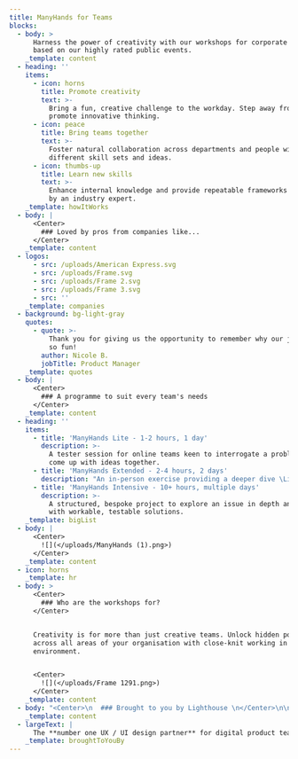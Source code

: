 ```yaml
---
title: ManyHands for Teams
blocks:
  - body: >
      Harness the power of creativity with our workshops for corporate teams
      based on our highly rated public events.
    _template: content
  - heading: ''
    items:
      - icon: horns
        title: Promote creativity
        text: >-
          Bring a fun, creative challenge to the workday. Step away from BAU and
          promote innovative thinking.
      - icon: peace
        title: Bring teams together
        text: >-
          Foster natural collaboration across departments and people with
          different skill sets and ideas.
      - icon: thumbs-up
        title: Learn new skills
        text: >-
          Enhance internal knowledge and provide repeatable frameworks delivered
          by an industry expert.
    _template: howItWorks
  - body: |
      <Center>
        ### Loved by pros from companies like...
      </Center>
    _template: content
  - logos:
      - src: /uploads/American Express.svg
      - src: /uploads/Frame.svg
      - src: /uploads/Frame 2.svg
      - src: /uploads/Frame 3.svg
      - src: ''
    _template: companies
  - background: bg-light-gray
    quotes:
      - quote: >-
          Thank you for giving us the opportunity to remember why our jobs are
          so fun!
        author: Nicole B.
        jobTitle: Product Manager
    _template: quotes
  - body: |
      <Center>
        ### A programme to suit every team's needs
      </Center>
    _template: content
  - heading: ''
    items:
      - title: 'ManyHands Lite - 1-2 hours, 1 day'
        description: >-
          A tester session for online teams keen to interrogate a problem and
          come up with ideas together. 
      - title: 'ManyHands Extended - 2-4 hours, 2 days'
        description: "An in-person exercise providing a deeper dive \Linto collaboratively creating and pitching exciting ideas.\L"
      - title: 'ManyHands Intensive - 10+ hours, multiple days'
        description: >-
          A structured, bespoke project to explore an issue in depth and come up
          with workable, testable solutions.
    _template: bigList
  - body: |
      <Center>
        ![](</uploads/ManyHands (1).png>)
      </Center>
    _template: content
  - icon: horns
    _template: hr
  - body: >
      <Center>
        ### Who are the workshops for?
      </Center>


      Creativity is for more than just creative teams. Unlock hidden potential
      across all areas of your organisation with close-knit working in a fun
      environment.


      <Center>
        ![](</uploads/Frame 1291.png>)
      </Center>
    _template: content
  - body: "<Center>\n  ### Brought to you by Lighthouse \n</Center>\n\n[Lighthouse](https://wearelighthouse.com) is a specialist UX and UI design agency trusted by enterprise organisations to\_tackle their toughest product challenges. \n"
    _template: content
  - largeText: |
      The **number one UX / UI design partner** for digital product teams
    _template: broughtToYouBy
---
```





















